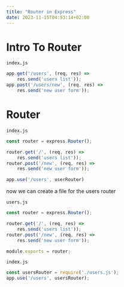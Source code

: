 ```yaml
---
title: "Router in Express"
date: 2023-11-15T04:53:14+02:00
---
```


# Intro To Router

`index.js`

```javascript
app.get('/users', (req, res) =>
	res.send('users list'));
app.post('/users/new', (req, res) =>
	res.send('new user form'));
```

# Router

`index.js`

```javascript
const router = express.Router();

router.get('/', (req, res) =>
	res.send('users list'));
router.post('/new', (req, res) =>
	res.send('new user form'));

app.use('/users', userRouter)
```

now we can create a file for the users router

`users.js`

```javascript
const router = express.Router();

router.get('/', (req, res) =>
	res.send('users list'));
router.post('/new', (req, res) =>
	res.send('new user form'));

module.exports = router;
```

`index.js`

```javascript
const usersRouter = require('./users.js');
app.use('/users', usersRouter);
```
